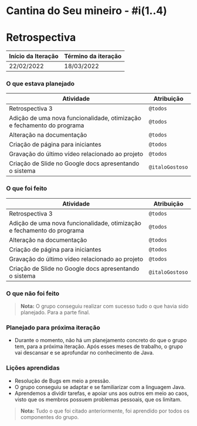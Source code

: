 # Cantina do Seu mineiro - #i(1..4)

# Retrospectiva

| Início da Iteração | Término da iteração |
| ------------------ | ------------------- |
| 22/02/2022         | 18/03/2022         |


### O que estava planejado
|Atividade                                           | Atribuição                         |
| ------------------------------------------------------------ | ---------------------------------- |
| Retrospectiva 3 | `@todos`  |
| Adição de uma nova funcionalidade, otimização e fechamento do programa      | `@todos`                           |
| Alteração na documentação    | `@todos`                           |
| Criação de página para iniciantes | `@todos`  |
| Gravação do último vídeo relacionado ao projeto | `@todos` |
| Criação de Slide no Google docs apresentando o sistema | `@italoGostoso` |

### O que foi feito
|Atividade                                           | Atribuição                         |
| ------------------------------------------------------------ | ---------------------------------- |
| Retrospectiva 3 | `@todos`  |
| Adição de uma nova funcionalidade, otimização e fechamento do programa      | `@todos`                           |
| Alteração na documentação    | `@todos`                           |
| Criação de página para iniciantes | `@todos`  |
| Gravação do último vídeo relacionado ao projeto | `@todos` |
| Criação de Slide no Google docs apresentando o sistema | `@italoGostoso` |


### O que não foi feito

> **Nota:** O grupo conseguiu realizar com sucesso tudo o que havia sido planejado. Para a parte final.
> 
### Planejado para próxima iteração
* Durante o momento, não há um planejamento concreto do que o grupo tem, para a próxima iteração. Após esses meses de trabalho, o grupo vai descansar e se aprofundar no conhecimento de Java.

### Lições aprendidas
* Resolução de Bugs em meio a pressão. 
* O grupo conseguiu se adaptar e se familiarizar com a linguagem Java.
* Aprendemos a dividir tarefas, e apoiar uns aos outros em meio ao caos, visto que os membros possuem problemas pessoais, que os limitam. 

> **Nota:** Tudo o que foi citado anteriormente, foi aprendido por todos os componentes do grupo.
